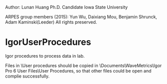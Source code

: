 Author: Lunan Huang
Ph.D. Candidate
Iowa State University

ARPES group members (2015): Yun Wu, Daixiang Mou, Benjamin Shrunck, Adam Kaminski(Leeder)
All rights preserved.

# IgorUserProcedures
Igor procedures to process data in lab.

Files in \User procedures should be copied in \Documents\WaveMetrics\Igor Pro 6 User Files\User Procedures,
so that other files could be open and complie successfully.
